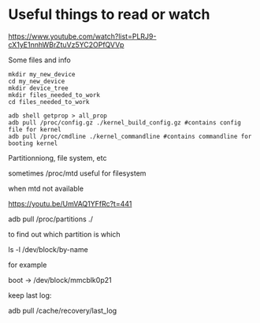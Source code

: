 # Useful things to read or watch

https://www.youtube.com/watch?list=PLRJ9-cX1yE1nnhWBrZtuVz5YC2OPfQVVp



Some files and info
```
mkdir my_new_device
cd my_new_device
mkdir device_tree
mkdir files_needed_to_work
cd files_needed_to_work

adb shell getprop > all_prop
adb pull /proc/config.gz ./kernel_build_config.gz #contains config file for kernel
adb pull /proc/cmdline ./kernel_commandline #contains commandline for booting kernel
```

Partitionniong, file system, etc


sometimes 
/proc/mtd useful for filesystem

when mtd not available

https://youtu.be/UmVAQ1YFfRc?t=441


adb pull /proc/partitions ./

to find out which partition is which

ls -l /dev/block/by-name

for example

boot -> /dev/block/mmcblk0p21



keep last log:

adb pull /cache/recovery/last_log

